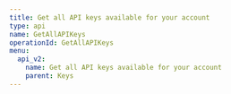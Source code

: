 ```yaml
---
title: Get all API keys available for your account
type: api
name: GetAllAPIKeys
operationId: GetAllAPIKeys
menu:
  api_v2:
    name: Get all API keys available for your account
    parent: Keys
---
```

